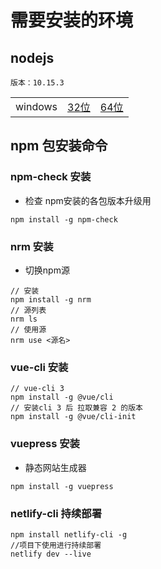 # 需要安装的环境

## nodejs
    
    版本：10.15.3

||||
|---|:--:|---:|
|windows|[32位](https://npm.taobao.org/mirrors/node/v10.15.3/node-v10.15.3-x86.msi)|[64位](https://npm.taobao.org/mirrors/node/v10.15.3/node-v10.15.3-x64.msi)|


## npm 包安装命令

### npm-check 安装

* 检查 npm安装的各包版本升级用

```
npm install -g npm-check
```

### nrm 安装

* 切换npm源

```
// 安装
npm install -g nrm
// 源列表
nrm ls
// 使用源
nrm use <源名>

```

### vue-cli 安装


```
// vue-cli 3
npm install -g @vue/cli
// 安装cli 3 后 拉取兼容 2 的版本
npm install -g @vue/cli-init

```

### vuepress 安装

* 静态网站生成器

```
npm install -g vuepress
```

### netlify-cli 持续部署

```
npm install netlify-cli -g
//项目下使用进行持续部署
netlify dev --live
```



